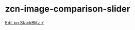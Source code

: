 # zcn-image-comparison-slider

[Edit on StackBlitz ⚡️](https://stackblitz.com/edit/ngx-image-comparison-slider-example-nausox)